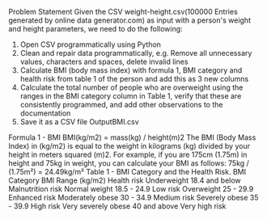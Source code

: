 Problem Statement
Given the CSV weight-height.csv(100000 Entries generated by online data generator.com) as input with a person's weight and height parameters, we need to do the following:
1) Open CSV programmatically using Python
2) Clean and repair data programmatically, e.g. Remove all unnecessary values, characters and spaces, delete invalid lines
3) Calculate BMI (body mass index) with formula 1, BMI category and health risk from table 1 of the person and add this as 3 new columns
4) Calculate the total number of people who are overweight using the ranges in the BMI category column in Table 1, verify that these are consistently programmed, and add other observations to the documentation
5)	Save it as a CSV file OutputBMI.csv

Formula 1 - BMI
BMI(kg/m2) = mass(kg) / height(m)2
The BMI (Body Mass Index) in (kg/m2) is equal to the weight in kilograms (kg) divided by your height in meters squared (m)2. For example, if you are 175cm (1.75m) in height and 75kg in weight, you can calculate your BMI as follows: 75kg / (1.75m²) = 24.49kg/m²
Table 1 - BMI Category and the Health Risk.
BMI Category	BMI Range (kg/m2)	Health risk
Underweight	18.4 and below	Malnutrition risk
Normal weight	18.5 - 24.9	Low risk
Overweight	25 - 29.9	Enhanced risk
Moderately obese	30 - 34.9	Medium risk
Severely obese	35 - 39.9	High risk
Very severely obese	40 and above	Very high risk
